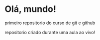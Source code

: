 # Olá, mundo!
 primeiro repositorio do curso de git e github


repositorio criado durante uma aula ao vivo!